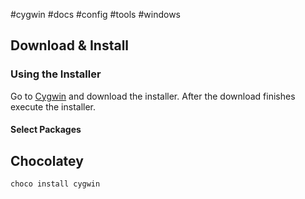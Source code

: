 #cygwin #docs #config #tools #windows

## Download & Install

### Using the Installer

Go to [Cygwin](https://cygwin.com/cygwin/install.html) and download the installer.
After the download finishes execute the installer.

#### Select Packages

## Chocolatey

```bash
choco install cygwin
```




